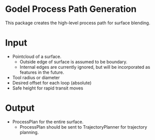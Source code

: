Godel Process Path Generation
==============

This package creates the high-level process path for surface blending.

# Input #

- Pointcloud of a surface.
	- Outside edge of surface is assumed to be boundary.
	- Internal edges are currently ignored, but will be incorporated as features in the future.
- Tool radius or diameter
- Desired offset for each loop (absolute)
- Safe height for rapid transit moves

# Output #

- ProcessPlan for the entire surface.
	- ProcessPlan should be sent to TrajectoryPlanner for trajectory planning.


